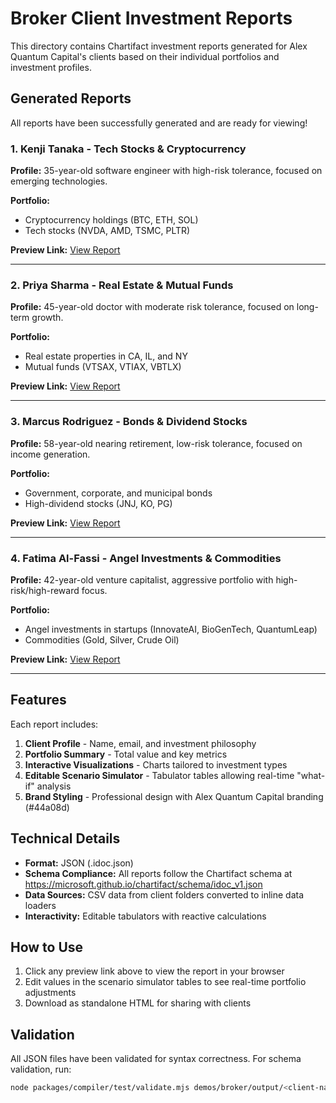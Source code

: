# Broker Client Investment Reports

This directory contains Chartifact investment reports generated for Alex Quantum Capital's clients based on their individual portfolios and investment profiles.

## Generated Reports

All reports have been successfully generated and are ready for viewing!

### 1. Kenji Tanaka - Tech Stocks & Cryptocurrency
**Profile:** 35-year-old software engineer with high-risk tolerance, focused on emerging technologies.

**Portfolio:**
- Cryptocurrency holdings (BTC, ETH, SOL)
- Tech stocks (NVDA, AMD, TSMC, PLTR)

**Preview Link:** [View Report](https://microsoft.github.io/chartifact/view/?load=https://raw.githubusercontent.com/microsoft/chartifact/d764d71/demos/broker/output/kenji-tanaka.idoc.json)

---

### 2. Priya Sharma - Real Estate & Mutual Funds
**Profile:** 45-year-old doctor with moderate risk tolerance, focused on long-term growth.

**Portfolio:**
- Real estate properties in CA, IL, and NY
- Mutual funds (VTSAX, VTIAX, VBTLX)

**Preview Link:** [View Report](https://microsoft.github.io/chartifact/view/?load=https://raw.githubusercontent.com/microsoft/chartifact/d764d71/demos/broker/output/priya-sharma.idoc.json)

---

### 3. Marcus Rodriguez - Bonds & Dividend Stocks
**Profile:** 58-year-old nearing retirement, low-risk tolerance, focused on income generation.

**Portfolio:**
- Government, corporate, and municipal bonds
- High-dividend stocks (JNJ, KO, PG)

**Preview Link:** [View Report](https://microsoft.github.io/chartifact/view/?load=https://raw.githubusercontent.com/microsoft/chartifact/d764d71/demos/broker/output/marcus-rodriguez.idoc.json)

---

### 4. Fatima Al-Fassi - Angel Investments & Commodities
**Profile:** 42-year-old venture capitalist, aggressive portfolio with high-risk/high-reward focus.

**Portfolio:**
- Angel investments in startups (InnovateAI, BioGenTech, QuantumLeap)
- Commodities (Gold, Silver, Crude Oil)

**Preview Link:** [View Report](https://microsoft.github.io/chartifact/view/?load=https://raw.githubusercontent.com/microsoft/chartifact/d764d71/demos/broker/output/fatima-al-fassi.idoc.json)

---

## Features

Each report includes:

1. **Client Profile** - Name, email, and investment philosophy
2. **Portfolio Summary** - Total value and key metrics
3. **Interactive Visualizations** - Charts tailored to investment types
4. **Editable Scenario Simulator** - Tabulator tables allowing real-time "what-if" analysis
5. **Brand Styling** - Professional design with Alex Quantum Capital branding (#44a08d)

## Technical Details

- **Format:** JSON (.idoc.json)
- **Schema Compliance:** All reports follow the Chartifact schema at https://microsoft.github.io/chartifact/schema/idoc_v1.json
- **Data Sources:** CSV data from client folders converted to inline data loaders
- **Interactivity:** Editable tabulators with reactive calculations

## How to Use

1. Click any preview link above to view the report in your browser
2. Edit values in the scenario simulator tables to see real-time portfolio adjustments
3. Download as standalone HTML for sharing with clients

## Validation

All JSON files have been validated for syntax correctness. For schema validation, run:

```bash
node packages/compiler/test/validate.mjs demos/broker/output/<client-name>.idoc.json
```
